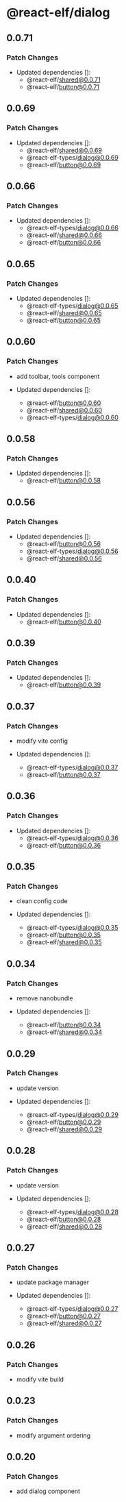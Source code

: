 # @react-elf/dialog

## 0.0.71

### Patch Changes

- Updated dependencies []:
  - @react-elf/shared@0.0.71
  - @react-elf/button@0.0.71

## 0.0.69

### Patch Changes

- Updated dependencies []:
  - @react-elf/shared@0.0.69
  - @react-elf-types/dialog@0.0.69
  - @react-elf/button@0.0.69

## 0.0.66

### Patch Changes

- Updated dependencies []:
  - @react-elf-types/dialog@0.0.66
  - @react-elf/shared@0.0.66
  - @react-elf/button@0.0.66

## 0.0.65

### Patch Changes

- Updated dependencies []:
  - @react-elf-types/dialog@0.0.65
  - @react-elf/shared@0.0.65
  - @react-elf/button@0.0.65

## 0.0.60

### Patch Changes

- add toolbar, tools component

- Updated dependencies []:
  - @react-elf/button@0.0.60
  - @react-elf/shared@0.0.60
  - @react-elf-types/dialog@0.0.60

## 0.0.58

### Patch Changes

- Updated dependencies []:
  - @react-elf/button@0.0.58

## 0.0.56

### Patch Changes

- Updated dependencies []:
  - @react-elf/button@0.0.56
  - @react-elf-types/dialog@0.0.56
  - @react-elf/shared@0.0.56

## 0.0.40

### Patch Changes

- Updated dependencies []:
  - @react-elf/button@0.0.40

## 0.0.39

### Patch Changes

- Updated dependencies []:
  - @react-elf/button@0.0.39

## 0.0.37

### Patch Changes

- modify vite config

- Updated dependencies []:
  - @react-elf-types/dialog@0.0.37
  - @react-elf/button@0.0.37

## 0.0.36

### Patch Changes

- Updated dependencies []:
  - @react-elf-types/dialog@0.0.36
  - @react-elf/button@0.0.36

## 0.0.35

### Patch Changes

- clean config code

- Updated dependencies []:
  - @react-elf-types/dialog@0.0.35
  - @react-elf/button@0.0.35
  - @react-elf/shared@0.0.35

## 0.0.34

### Patch Changes

- remove nanobundle

- Updated dependencies []:
  - @react-elf/button@0.0.34
  - @react-elf/shared@0.0.34

## 0.0.29

### Patch Changes

- update version

- Updated dependencies []:
  - @react-elf-types/dialog@0.0.29
  - @react-elf/button@0.0.29
  - @react-elf/shared@0.0.29

## 0.0.28

### Patch Changes

- update version

- Updated dependencies []:
  - @react-elf-types/dialog@0.0.28
  - @react-elf/button@0.0.28
  - @react-elf/shared@0.0.28

## 0.0.27

### Patch Changes

- update package manager

- Updated dependencies []:
  - @react-elf-types/dialog@0.0.27
  - @react-elf/button@0.0.27
  - @react-elf/shared@0.0.27

## 0.0.26

### Patch Changes

- modify vite build

## 0.0.23

### Patch Changes

- modify argument ordering

## 0.0.20

### Patch Changes

- add dialog component
